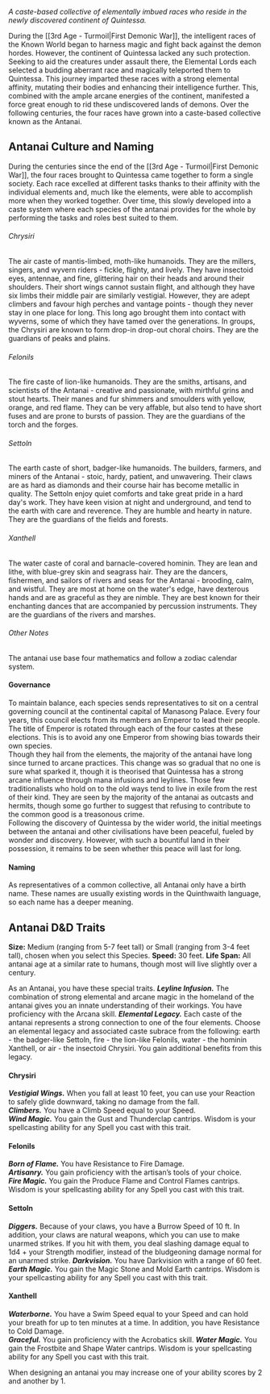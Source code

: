 *A caste-based collective of elementally imbued races who reside in the newly discovered continent of Quintessa.*  

During the [[3rd Age - Turmoil|First Demonic War]], the intelligent races of the Known World began to harness magic and fight back against the demon hordes. However, the continent of Quintessa lacked any such protection. Seeking to aid the creatures under assault there, the Elemental Lords each selected a budding aberrant race and magically teleported them to Quintessa. This journey imparted these races with a strong elemental affinity, mutating their bodies and enhancing their intelligence further. This, combined with the ample arcane energies of the continent, manifested a force great enough to rid these undiscovered lands of demons. Over the following centuries, the four races have grown into a caste-based collective known as the Antanai.
## Antanai Culture and Naming
During the centuries since the end of the [[3rd Age - Turmoil|First Demonic War]], the four races brought to Quintessa came together to form a single society. Each race excelled at different tasks thanks to their affinity with the individual elements and, much like the elements, were able to accomplish more when they worked together. Over time, this slowly developed into a caste system where each species of the antanai provides for the whole by performing the tasks and roles best suited to them.   
###### Chrysiri
The air caste of mantis-limbed, moth-like humanoids. They are the millers, singers, and wyvern riders - fickle, flighty, and lively. They have insectoid eyes, antennae, and fine, glittering hair on their heads and around their shoulders. Their short wings cannot sustain flight, and although they have six limbs their middle pair are similarly vestigial. However, they are adept climbers and favour high perches and vantage points - though they never stay in one place for long. This long ago brought them into contact with wyverns, some of which they have tamed over the generations. In groups, the Chrysiri are known to form drop-in drop-out choral choirs. They are the guardians of peaks and plains.  
###### Felonils
The fire caste of lion-like humanoids. They are the smiths, artisans, and scientists of the Antanai - creative and passionate, with mirthful grins and stout hearts. Their manes and fur shimmers and smoulders with yellow, orange, and red flame. They can be very affable, but also tend to have short fuses and are prone to bursts of passion. They are the guardians of the torch and the forges.  
###### Settoln
The earth caste of short, badger-like humanoids. The builders, farmers, and miners of the Antanai - stoic, hardy, patient, and unwavering. Their claws are as hard as diamonds and their course hair has become metallic in quality. The Settoln enjoy quiet comforts and take great pride in a hard day's work. They have keen vision at night and underground, and tend to the earth with care and reverence. They are humble and hearty in nature. They are the guardians of the fields and forests.  
###### Xanthell
The water caste of coral and barnacle-covered hominin. They are lean and lithe, with blue-grey skin and seagrass hair. They are the dancers, fishermen, and sailors of rivers and seas for the Antanai - brooding, calm, and wistful. They are most at home on the water's edge, have dexterous hands and are as graceful as they are nimble. They are best known for their enchanting dances that are accompanied by percussion instruments. They are the guardians of the rivers and marshes. 
###### Other Notes
The antanai use base four mathematics and follow a zodiac calendar system.
#### Governance
To maintain balance, each species sends representatives to sit on a central governing council at the continental capital of Manasong Palace. Every four years, this council elects from its members an Emperor to lead their people. The title of Emperor is rotated through each of the four castes at these elections. This is to avoid any one Emperor from showing bias towards their own species.  
Though they hail from the elements, the majority of the antanai have long since turned to arcane practices. This change was so gradual that no one is sure what sparked it, though it is theorised that Quintessa has a strong arcane influence through mana infusions and leylines. Those few traditionalists who hold on to the old ways tend to live in exile from the rest of their kind. They are seen by the majority of the antanai as outcasts and hermits, though some go further to suggest that refusing to contribute to the common good is a treasonous crime.  
Following the discovery of Quintessa by the wider world, the initial meetings between the antanai and other civilisations have been peaceful, fueled by wonder and discovery. However, with such a bountiful land in their possession, it remains to be seen whether this peace will last for long. 
#### Naming
As representatives of a common collective, all Antanai only have a birth name. These names are usually existing words in the Quinthwaith language, so each name has a deeper meaning.
## Antanai D&D Traits
**Size:** Medium (ranging from 5-7 feet tall) or Small (ranging from 3-4 feet tall), chosen when you select this Species.
**Speed:** 30 feet.
**Life Span:** All antanai age at a similar rate to humans, though most will live slightly over a century.   

As an Antanai, you have these special traits.
_**Leyline Infusion.**_ The combination of strong elemental and arcane magic in the homeland of the antanai gives you an innate understanding of their workings. You have proficiency with the Arcana skill.
_**Elemental Legacy.**_ Each caste of the antanai represents a strong connection to one of the four elements. Choose an elemental legacy and associated caste subrace from the following: earth - the badger-like Settoln, fire - the lion-like Felonils, water - the hominin Xanthell, or air - the insectoid Chrysiri. You gain additional benefits from this legacy.
#### Chrysiri
**_Vestigial Wings._** When you fall at least 10 feet, you can use your Reaction to safely glide downward, taking no damage from the fall.  
**_Climbers._** You have a Climb Speed equal to your Speed.  
**_Wind Magic._** You gain the Gust and Thunderclap cantrips. Wisdom is your spellcasting ability for any Spell you cast with this trait.
#### Felonils
**_Born of Flame._** You have Resistance to Fire Damage.  
**_Artisanry._** You gain proficiency with the artisan’s tools of your choice.  
**_Fire Magic._** You gain the Produce Flame and Control Flames cantrips. Wisdom is your spellcasting ability for any Spell you cast with this trait.
#### Settoln
_**Diggers.**_ Because of your claws, you have a Burrow Speed of 10 ft. In addition, your claws are natural weapons, which you can use to make unarmed strikes. If you hit with them, you deal slashing damage equal to 1d4 + your Strength modifier, instead of the bludgeoning damage normal for an unarmed strike.
_**Darkvision.**_ You have Darkvision with a range of 60 feet.
_**Earth Magic.**_ You gain the Magic Stone and Mold Earth cantrips. Wisdom is your spellcasting ability for any Spell you cast with this trait.
#### Xanthell
_**Waterborne.**_ You have a Swim Speed equal to your Speed and can hold your breath for up to ten minutes at a time. In addition, you have Resistance to Cold Damage.  
_**Graceful.**_ You gain proficiency with the Acrobatics skill.
_**Water Magic.**_ You gain the Frostbite and Shape Water cantrips. Wisdom is your spellcasting ability for any Spell you cast with this trait.

When designing an antanai you may increase one of your ability scores by 2 and another by 1.